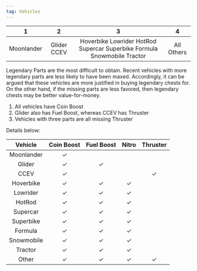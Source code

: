 ```yaml
---
tag: Vehicles
---
```


1 | 2 | 3 | 4
:--: | :--: | :--: | :--:
Moonlander | Glider CCEV | Hoverbike Lowrider HotRod Supercar Superbike Formula Snowmobile Tractor | All Others


Legendary Parts are the most difficult to obtain. Recent vehicles with more legendary parts are less likely to have been maxed.  Accordingly, it can be argued that these vehicles are more justified in buying legendary chests for. On the other hand, if the missing parts are less favored, then legendary chests may be better value-for-money.  

1. All vehicles have Coin Boost
2. Glider also has Fuel Boost, whereas CCEV has Thruster
3. Vehicles with three parts are all missing Thruster

   
Details below:

Vehicle | Coin Boost | Fuel Boost | Nitro | Thruster
:--: | :--: | :--: | :--: | :--:
Moonlander | ✓ |  |  | 
Glider | ✓ | ✓ |  | 
CCEV | ✓ |  |  | ✓
Hoverbike | ✓ | ✓ | ✓ | 
Lowrider | ✓ | ✓ | ✓ | 
HotRod | ✓ | ✓ | ✓ | 
Supercar | ✓ | ✓ | ✓ | 
Superbike | ✓ | ✓ | ✓ | 
Formula | ✓ | ✓ | ✓ | 
Snowmobile | ✓ | ✓ | ✓ | 
Tractor | ✓ | ✓ | ✓ | 
Other | ✓ | ✓ | ✓ | ✓

